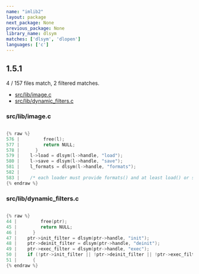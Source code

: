 ```yaml
---
name: "imlib2"
layout: package
next_package: None
previous_package: None
library_name: dlsym
matches: ['dlsym', 'dlopen']
languages: ['c']
---
```

## 1.5.1
4 / 157 files match, 2 filtered matches.

 - [src/lib/image.c](#srclibimagec)
 - [src/lib/dynamic_filters.c](#srclibdynamic_filtersc)

### src/lib/image.c

```c

{% raw %}
576 |         free(l);
577 |         return NULL;
578 |      }
579 |    l->load = dlsym(l->handle, "load");
580 |    l->save = dlsym(l->handle, "save");
581 |    l_formats = dlsym(l->handle, "formats");
582 | 
583 |    /* each loader must provide formats() and at least load() or save() */
{% endraw %}

```
### src/lib/dynamic_filters.c

```c

{% raw %}
44 |         free(ptr);
45 |         return NULL;
46 |      }
47 |    ptr->init_filter = dlsym(ptr->handle, "init");
48 |    ptr->deinit_filter = dlsym(ptr->handle, "deinit");
49 |    ptr->exec_filter = dlsym(ptr->handle, "exec");
50 |    if (!ptr->init_filter || !ptr->deinit_filter || !ptr->exec_filter)
51 |      {
{% endraw %}

```